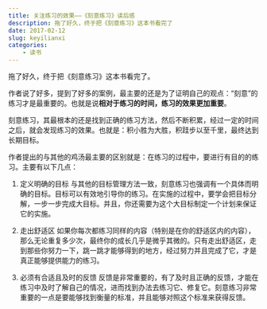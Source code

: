 ```yaml
---
title: 关注练习的效果——《刻意练习》读后感
description: 拖了好久，终于把《刻意练习》这本书看完了
date: 2017-02-12
slug: keyilianxi
categories:
    - 读书
---
```



拖了好久，终于把《刻意练习》这本书看完了。

作者说了好多，提到了好多的案例，最主要的还是为了证明自己的观点：“刻意”的练习才是最重要的。也就是说**相对于练习的时间，练习的效果更加重要**。

<!--more-->

刻意练习，其最根本的还是找到正确的练习方法，然后不断积累，经过一定的时间之后，就会发现练习的效果。也就是：积小胜为大胜，积跬步以至千里，最终达到长期目标。

作者提出的与其他的鸡汤最主要的区别就是：在练习的过程中，要进行有目的的练习。主要有以下几点：

1. 定义明确的目标
与其他的目标管理方法一致，刻意练习也强调有一个具体而明确的目标。目标可以有效地引导你的练习。在实施的过程中，要学会把目标分解，一步一步完成大目标。并且，你还需要为这个大目标制定一个计划来保证它的实施。

2. 走出舒适区
如果你每次都练习同样的内容（特别是在你的舒适区内的内容），那么无论重复多少次，最终你的成长几乎是微乎其微的。只有走出舒适区，走到那些你努力一下，跳一跳才能够得到的地方，经过努力并且完成了它，才是真正能够提供能力的练习。

3. 必须有合适且及时的反馈
反馈是非常重要的，有了及时且正确的反馈，才能在练习中及时了解自己的情况，进而找到办法去练习它、修复它。刻意练习非常重要的一点是要能够找到衡量的标准，并且能够对照这个标准来获得反馈。
